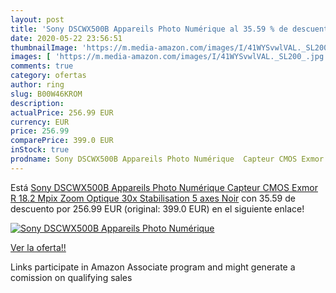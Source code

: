 ```yaml
---
layout: post
title: 'Sony DSCWX500B Appareils Photo Numérique al 35.59 % de descuento'
date: 2020-05-22 23:56:51
thumbnailImage: 'https://m.media-amazon.com/images/I/41WYSvwlVAL._SL200_.jpg'
images: [ 'https://m.media-amazon.com/images/I/41WYSvwlVAL._SL200_.jpg' ]
comments: true
category: ofertas
author: ring
slug: B00W46KROM
description:
actualPrice: 256.99 EUR
currency: EUR
price: 256.99
comparePrice: 399.0 EUR
inStock: true
prodname: Sony DSCWX500B Appareils Photo Numérique  Capteur CMOS Exmor R  18.2 Mpix  Zoom Optique 30x  Stabilisation 5 axes  Noir
---
```


Está [Sony DSCWX500B Appareils Photo Numérique  Capteur CMOS Exmor R  18.2 Mpix  Zoom Optique 30x  Stabilisation 5 axes  Noir](https://www.amazon.fr/dp/B00W46KROM/?tag=tolees0d-21) con 35.59 de descuento por 256.99 EUR (original: 399.0 EUR) en el siguiente enlace!

[![Sony DSCWX500B Appareils Photo Numérique](https://m.media-amazon.com/images/I/41WYSvwlVAL._SL200_.jpg)](https://www.amazon.fr/dp/B00W46KROM/?tag=tolees0d-21)

[Ver la oferta!!](https://www.amazon.fr/dp/B00W46KROM/?tag=tolees0d-21)

Links participate in Amazon Associate program and might generate a comission on qualifying sales


